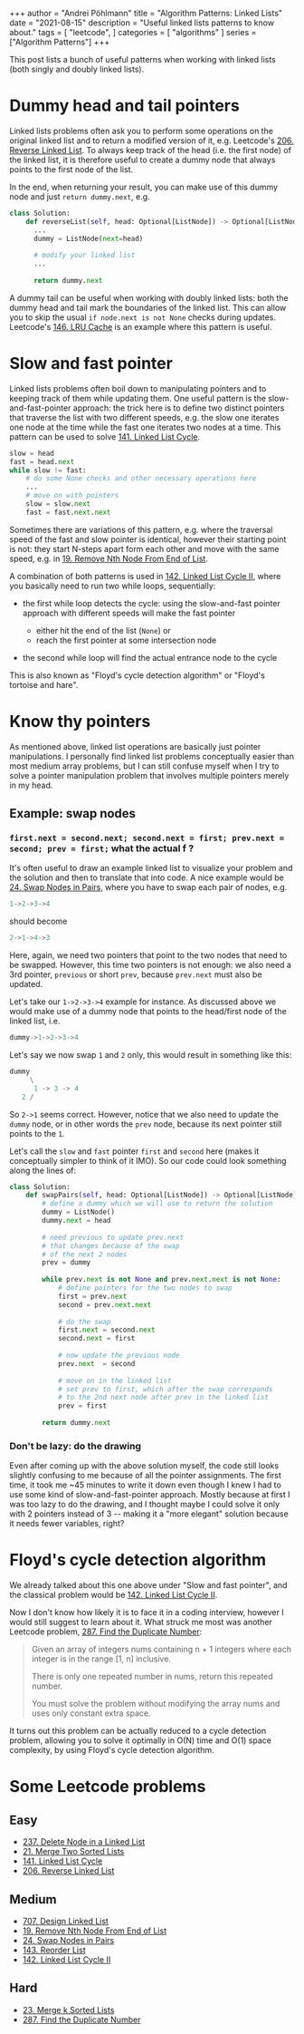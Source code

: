 +++ author = "Andrei Pöhlmann"
title = "Algorithm Patterns: Linked Lists"
date = "2021-08-15"
description = "Useful linked lists patterns to know about."
tags = [
"leetcode",
]
categories = [
"algorithms"
]
series = ["Algorithm Patterns"]
+++

This post lists a bunch of useful patterns when working with linked lists (both singly and doubly linked lists).


# Dummy head and tail pointers

Linked lists problems often ask you to perform some operations on the original linked list and to return
a modified version of it, e.g. Leetcode's [206. Reverse Linked List](https://leetcode.com/problems/reverse-linked-list/).
To always keep track of the head (i.e. the first node) of the linked list, it is therefore useful to create a dummy 
node that always points to the first node of the list. 

In the end, when returning your result, you can
make use of this dummy node and just `return dummy.next`, e.g.

```python
class Solution:
    def reverseList(self, head: Optional[ListNode]) -> Optional[ListNode]:
      ...
      dummy = ListNode(next=head)
      
      # modify your linked list
      ...
      
      return dummy.next
```

A dummy tail can be useful when working with doubly linked lists: both the dummy head and tail mark the
boundaries of the linked list. This can allow you to skip the usual `if node.next is not None` checks during updates. 
Leetcode's [146. LRU Cache](https://leetcode.com/problems/lru-cache/) is an example where this pattern is useful. 

# Slow and fast pointer

Linked lists problems often boil down to manipulating pointers and to keeping track of them while updating them. One 
useful pattern is the slow-and-fast-pointer approach: the trick here is to define two distinct pointers that
traverse the list with two different speeds, e.g. the slow one iterates one node at the time while the fast
one iterates two nodes at a time. This pattern can be used to solve 
[141. Linked List Cycle](https://leetcode.com/problems/linked-list-cycle/). 

```Python
slow = head
fast = head.next
while slow != fast:
    # do some None checks and other necessary operations here
    ...
    # move on with pointers
    slow = slow.next
    fast = fast.next.next

```

Sometimes there are variations of this pattern, e.g. where the traversal speed of the fast and slow pointer 
is identical, however their starting point is not: they start N-steps apart form each other and move with the 
same speed, e.g. in [19. Remove Nth Node From End of List](https://leetcode.com/problems/remove-nth-node-from-end-of-list/). 

A combination of both patterns is used in [142. Linked List Cycle II](https://leetcode.com/problems/linked-list-cycle-ii/), 
where you basically need to run two while loops, sequentially: 

* the first while loop detects the cycle: using the slow-and-fast pointer approach with different speeds will make the 
fast pointer 
  * either hit the end of the list (`None`) or
  * reach the first pointer at some intersection node
    
* the second while loop will find the actual entrance node to the cycle

This is also known as "Floyd's cycle detection algorithm" or "Floyd's tortoise and hare".

# Know thy pointers 

As mentioned above, linked list operations are basically just pointer manipulations. I personally find linked list 
problems conceptually easier than most medium array problems, but I can still confuse myself when I try to solve a pointer
manipulation problem that involves multiple pointers merely in my head. 

## Example: swap nodes
### `first.next = second.next; second.next = first; prev.next = second; prev = first;` what the actual f ?

It's often useful to draw an example linked list
to visualize your problem and the solution and then to translate that into code. A nice example would be 
[24. Swap Nodes in Pairs](https://leetcode.com/problems/swap-nodes-in-pairs/), where you have to swap each pair of nodes, 
e.g. 

```Python
1->2->3->4
``` 
should become

```Python
2->1->4->3
```

Here, again, we need two pointers that point to the two nodes that need to be swapped. However, this time two pointers 
is not enough: we also need a 3rd pointer, `previous` or short `prev`, because `prev.next` must also be updated. 

Let's take our `1->2->3->4` example for instance. As discussed above we would make use of
a dummy node that points to the head/first node of the linked list, i.e. 

```Python
dummy->1->2->3->4
``` 

Let's say we now swap `1` and `2` only, this would result in something like this:

```Python
dummy
     \
      1 -> 3 -> 4
   2 /
```
So `2->1` seems correct. However, notice that we also need to update the `dummy` node, or in other words the `prev` node,
because its next pointer still points to the `1`. 

Let's call the `slow` and `fast` pointer `first` and `second` here (makes it conceptually simpler to think of it IMO). 
So our code could look something along the lines of:

```Python
class Solution:
    def swapPairs(self, head: Optional[ListNode]) -> Optional[ListNode]:
        # define a dummy which we will use to return the solution
        dummy = ListNode()
        dummy.next = head
        
        # need previous to update prev.next
        # that changes because of the swap
        # of the next 2 nodes
        prev = dummy
        
        while prev.next is not None and prev.next.next is not None:
            # define pointers for the two nodes to swap
            first = prev.next
            second = prev.next.next
            
            # do the swap
            first.next = second.next
            second.next = first
            
            # now update the previous node
            prev.next  = second
            
            # move on in the linked list
            # set prev to first, which after the swap corresponds
            # to the 2nd next node after prev in the linked list 
            prev = first
            
        return dummy.next
```
### Don't be lazy: do the drawing

Even after coming up with the above solution myself, the code still looks slightly confusing to me because of all 
the pointer assignments. The first time, it took me ~45 minutes to write it down even though I knew I had to
use some kind of slow-and-fast-pointer approach. Mostly because at first I was too lazy to do the drawing, 
and I thought maybe I could solve it only with 2 pointers instead of 3 -- making it a "more elegant" solution
because it needs fewer variables, right?

#  Floyd's cycle detection algorithm

We already talked about this one above under "Slow and fast pointer", and the classical problem would be 
[142. Linked List Cycle II](https://leetcode.com/problems/linked-list-cycle-ii/).

Now I don't know how likely it is to face it in a coding interview, however I would still suggest to learn about it. What 
struck me most was another Leetcode problem, [287. Find the Duplicate Number](https://leetcode.com/problems/find-the-duplicate-number/):


> Given an array of integers nums containing n + 1 integers where each integer is in the range [1, n] inclusive. 
> 
> There is only one repeated number in nums, return this repeated number.
> 
> You must solve the problem without modifying the array nums and uses only constant extra space.

It turns out this problem can be actually reduced to a cycle detection problem, allowing you to solve it optimally in 
O(N) time and O(1) space complexity, by using Floyd's cycle detection algorithm.


# Some Leetcode problems

## Easy
* [237. Delete Node in a Linked List](https://leetcode.com/problems/delete-node-in-a-linked-list/)
* [21. Merge Two Sorted Lists](https://leetcode.com/problems/merge-two-sorted-lists/)
* [141. Linked List Cycle](https://leetcode.com/problems/linked-list-cycle/)
* [206. Reverse Linked List](https://leetcode.com/problems/reverse-linked-list/)
## Medium
* [707. Design Linked List](https://leetcode.com/problems/design-linked-list/)
* [19. Remove Nth Node From End of List](https://leetcode.com/problems/remove-nth-node-from-end-of-list/)
* [24. Swap Nodes in Pairs](https://leetcode.com/problems/swap-nodes-in-pairs/)
* [143. Reorder List](https://leetcode.com/problems/reorder-list/)  
* [142. Linked List Cycle II](https://leetcode.com/problems/linked-list-cycle-ii/)
## Hard
* [23. Merge k Sorted Lists](https://leetcode.com/problemset/all/?page=1&search=linked+lists)
* [287. Find the Duplicate Number](https://leetcode.com/problems/find-the-duplicate-number/)